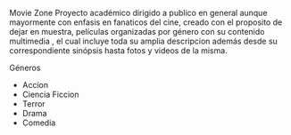 Movie Zone 
Proyecto académico dirigido a publico en general aunque mayormente con enfasis en fanaticos del cine, creado con el proposito de dejar en muestra,  películas organizadas por género con su contenido multimedia , el cual incluye toda su amplia descripcion además desde su correspondiente sinópsis hasta fotos y videos de la misma.

Géneros
- Accion
- Ciencia Ficcion  
- Terror
- Drama
- Comedia
   
